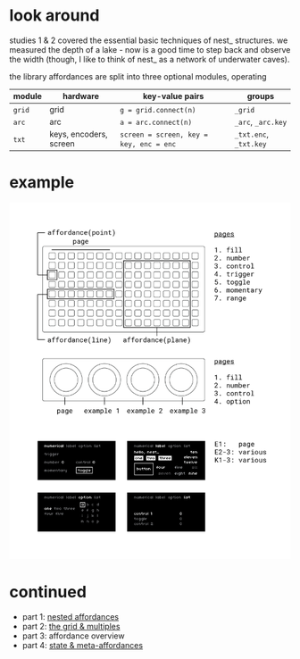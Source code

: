 # look around

studies 1 & 2 covered the essential basic techniques of nest_ structures. we measured the depth of a lake - now is a good time to step back and observe the width (though, I like to think of nest_ as a network of underwater caves).

the library affordances are split into three optional modules, operating 

| module       | hardware | key-value pairs | groups |
| ---          | ---      | ---             | ---
| `grid` | grid | `g = grid.connect(n)` | `_grid` |
| `arc` | arc | `a = arc.connect(n)` | `_arc`, `_arc.key` |
| `txt` | keys, encoders, screen | `screen = screen, key = key, enc = enc` | `_txt.enc`, `_txt.key` |


# example

![docs](./img/study3-01.png)

# continued

- part 1: [nested affordances](./study1.md)
- part 2: [the grid & multiples](./study2.md)
- part 3: affordance overview
- part 4: [state & meta-affordances](./study4.md)
